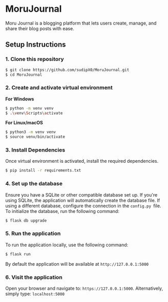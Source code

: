 # MoruJournal
Moru Journal is a blogging platform that lets users create, manage, and share their blog posts with ease.

## Setup Instructions
### 1. Clone this repository
```bash
$ git clone https://github.com/sudipX0/MoruJournal.git
$ cd MoruJournal
```
### 2. Create and activate virtual environment
**For Windows**
```bash
$ python -m venv venv
$ .\venv\Scripts\activate
```

**For Linux/macOS**
```bash
$ python3 -m venv venv
$ source venv/bin/activate
```
### 3. Install Dependencies
Once virtual environment is activated, install the required dependencies.
```bash
$ pip install -r requirements.txt
```
### 4. Set up the database
Ensure you have a SQLite or other compatible database set up. If you're using SQLite, the application will automatically create the database file.
If using a different database, configure the connection in the `config.py `file.
To initialize the database, run the following command:
```bash
$ flask db upgrade
```
### 5. Run the application
To run the application locally, use the following command:
```bash
$ flask run
```
By default the application will be available at `http://127.0.0.1:5000`
### 6. Visit the application
Open your browser and navigate to:
`https://127.0.0.1:5000`. Alternatively, simply type: `localhost:5000`


